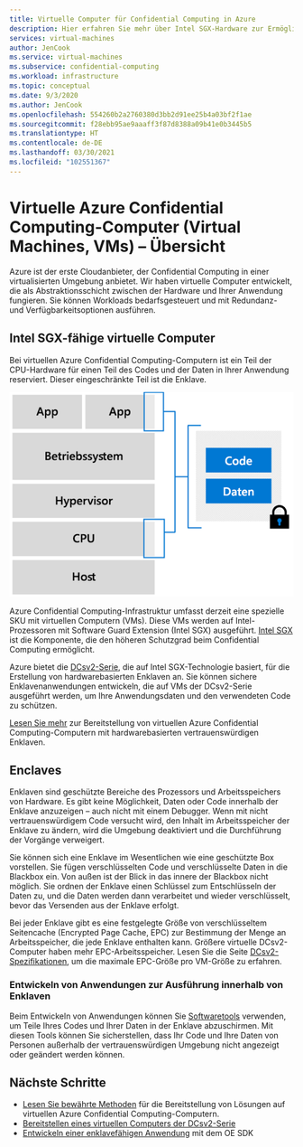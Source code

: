 ```yaml
---
title: Virtuelle Computer für Confidential Computing in Azure
description: Hier erfahren Sie mehr über Intel SGX-Hardware zur Ermöglichung Ihrer Confidential Computing-Workloads.
services: virtual-machines
author: JenCook
ms.service: virtual-machines
ms.subservice: confidential-computing
ms.workload: infrastructure
ms.topic: conceptual
ms.date: 9/3/2020
ms.author: JenCook
ms.openlocfilehash: 554260b2a2760380d3bb2d91ee25b4a03bf2f1ae
ms.sourcegitcommit: f28ebb95ae9aaaff3f87d8388a09b41e0b3445b5
ms.translationtype: HT
ms.contentlocale: de-DE
ms.lasthandoff: 03/30/2021
ms.locfileid: "102551367"
---
```

# <a name="azure-confidential-computing-virtual-machines-vms-overview"></a>Virtuelle Azure Confidential Computing-Computer (Virtual Machines, VMs) – Übersicht


Azure ist der erste Cloudanbieter, der Confidential Computing in einer virtualisierten Umgebung anbietet. Wir haben virtuelle Computer entwickelt, die als Abstraktionsschicht zwischen der Hardware und Ihrer Anwendung fungieren. Sie können Workloads bedarfsgesteuert und mit Redundanz- und Verfügbarkeitsoptionen ausführen.  

## <a name="intel-sgx-enabled-virtual-machines"></a>Intel SGX-fähige virtuelle Computer

Bei virtuellen Azure Confidential Computing-Computern ist ein Teil der CPU-Hardware für einen Teil des Codes und der Daten in Ihrer Anwendung reserviert. Dieser eingeschränkte Teil ist die Enklave. 

![VM-Modell](media/overview/hardware-backed-enclave.png)

Azure Confidential Computing-Infrastruktur umfasst derzeit eine spezielle SKU mit virtuellen Computern (VMs). Diese VMs werden auf Intel-Prozessoren mit Software Guard Extension (Intel SGX) ausgeführt. [Intel SGX](https://intel.com/sgx) ist die Komponente, die den höheren Schutzgrad beim Confidential Computing ermöglicht. 

Azure bietet die [DCsv2-Serie](../virtual-machines/dcv2-series.md), die auf Intel SGX-Technologie basiert, für die Erstellung von hardwarebasierten Enklaven an. Sie können sichere Enklavenanwendungen entwickeln, die auf VMs der DCsv2-Serie ausgeführt werden, um Ihre Anwendungsdaten und den verwendeten Code zu schützen. 

[Lesen Sie mehr](virtual-machine-solutions.md) zur Bereitstellung von virtuellen Azure Confidential Computing-Computern mit hardwarebasierten vertrauenswürdigen Enklaven.

## <a name="enclaves"></a>Enclaves

Enklaven sind geschützte Bereiche des Prozessors und Arbeitsspeichers von Hardware. Es gibt keine Möglichkeit, Daten oder Code innerhalb der Enklave anzuzeigen – auch nicht mit einem Debugger. Wenn mit nicht vertrauenswürdigem Code versucht wird, den Inhalt im Arbeitsspeicher der Enklave zu ändern, wird die Umgebung deaktiviert und die Durchführung der Vorgänge verweigert.

Sie können sich eine Enklave im Wesentlichen wie eine geschützte Box vorstellen. Sie fügen verschlüsselten Code und verschlüsselte Daten in die Blackbox ein. Von außen ist der Blick in das innere der Blackbox nicht möglich. Sie ordnen der Enklave einen Schlüssel zum Entschlüsseln der Daten zu, und die Daten werden dann verarbeitet und wieder verschlüsselt, bevor das Versenden aus der Enklave erfolgt.

Bei jeder Enklave gibt es eine festgelegte Größe von verschlüsseltem Seitencache (Encrypted Page Cache, EPC) zur Bestimmung der Menge an Arbeitsspeicher, die jede Enklave enthalten kann. Größere virtuelle DCsv2-Computer haben mehr EPC-Arbeitsspeicher. Lesen Sie die Seite [DCsv2-Spezifikationen](../virtual-machines/dcv2-series.md), um die maximale EPC-Größe pro VM-Größe zu erfahren.



### <a name="developing-applications-to-run-inside-enclaves"></a>Entwickeln von Anwendungen zur Ausführung innerhalb von Enklaven
Beim Entwickeln von Anwendungen können Sie [Softwaretools](application-development.md) verwenden, um Teile Ihres Codes und Ihrer Daten in der Enklave abzuschirmen. Mit diesen Tools können Sie sicherstellen, dass Ihr Code und Ihre Daten von Personen außerhalb der vertrauenswürdigen Umgebung nicht angezeigt oder geändert werden können. 

## <a name="next-steps"></a>Nächste Schritte
- [Lesen Sie bewährte Methoden](virtual-machine-solutions.md) für die Bereitstellung von Lösungen auf virtuellen Azure Confidential Computing-Computern.
- [Bereitstellen eines virtuellen Computers der DCsv2-Serie](quick-create-portal.md)
- [Entwickeln einer enklavefähigen Anwendung](application-development.md) mit dem OE SDK